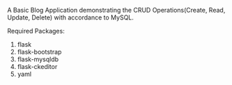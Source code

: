 A Basic Blog Application demonstrating the CRUD Operations(Create, Read, Update, Delete) with accordance to MySQL.

Required Packages:
1) flask
2) flask-bootstrap
3) flask-mysqldb
4) flask-ckeditor
5) yaml
